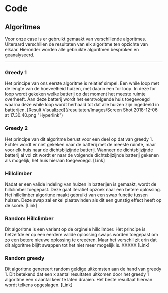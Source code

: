 # Code
## Algoritmes
Voor onze case is er gebruikt gemaakt van verschillende algoritmes. Uiteraard
verschillen de resultaten van elk algoritme ten opzichte van elkaar.
Hieronder worden alle gebruikte algoritmen besproken en geanalyseerd.

---
### Greedy 1
Het principe van ons eerste algoritme is relatief simpel. Een while loop
met de lengte van de hoeveelheid huizen, met daarin een for loop. In deze
for loop wordt gekeken welke batterij op dat moment het meeste ruimte overheeft.
Aan deze batterij wordt het eerstvolgende huis toegevoegd waarna deze while loop
wordt herhaald tot dat alle huizen zijn ingedeeld in batterijen.
[Result Visualized](/resultaten/Images/Screen Shot 2018-12-06 at 17.30.40.png "Hyperlink")


### Greedy 2
Het principe van dit algoritme berust voor een deel op dat van greedy 1.
Echter wordt er niet gekeken naar de batterij met de meeste ruimte, maar voor
elk huis naar de dichtsbijzijnde batterij. Wanneer de dichtsbijzijnde batterij
al vol zit wordt er naar de volgende dichtsbijzijnde batterij gekenen als
mogelijk, het huis hieraan toegevoegd.
[Link]

### Hillclimber
Nadat er een valide indeling van huizen in batterijen is gemaakt, wordt de
hillclimber toegepast. Deze gaat iteratief opzoek naar een betere oplossing.
Het hillclimber algoritme maakt gebruikt van een swap functie tussen huizen.
Deze swap zal enkel plaatsvinden als dit een gunstig effect heeft op de score.
[Link]

### Random Hillclimber
Dit algoritme is een variant op de orginele hillclimber. Het principe
is hetzelfde er op een eerdere valide oplossing swaps worden toegepast om
zo een betere nieuwe oplossing te creeëren. Maar het verschil zit erin dat dit
algoritme blijft swappen tot het niet meer mogelijk is. XXXXX
[Link]

### Random greedy
Dit algoritme genereert random geldige uitkomsten aan de hand van greedy 1.
Dit betekend dat een x aantal resultaten uitkomen door het greedy 1 algoritme
een x aantal keer te laten draaien. Het beste resultaat hiervan wordt telkens
opgeslagen.
[Link]

